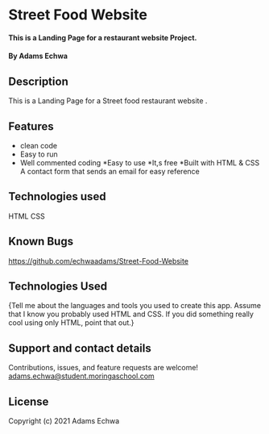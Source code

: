 # Street Food Website
#### This is a Landing Page for a restaurant website Project.
#### By Adams Echwa
## Description
This is a Landing Page for a  Street food restaurant website .
## Features
* clean code
* Easy to run
* Well commented coding
*Easy to use
*It,s free
*Built with HTML & CSS
A contact form that sends an email for easy reference

## Technologies used
HTML
CSS
## Known Bugs
https://github.com/echwaadams/Street-Food-Website
## Technologies Used
{Tell me about the languages and tools you used to create this app. Assume that I know you probably used HTML and CSS. If you did something really cool using only HTML, point that out.}
## Support and contact details
Contributions, issues, and feature requests are welcome! adams.echwa@student.moringaschool.com

## License
Copyright (c) 2021 Adams Echwa